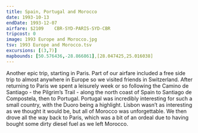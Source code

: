 ```yaml
---
title: Spain, Portugal and Morocco
date: 1993-10-13
endDate: 1993-12-07
airfare: $2109    CBR-SYD-PARIS-SYD-CBR
tripcost: 0
image: 1993 Europe and Morocco.jpg
tsv: 1993 Europe and Morocco.tsv
excursions: [(3,7)]
mapbounds: [50.576436,-28.866861],[28.047425,25.016038]
---
```


Another epic trip, starting in Paris. Part of our airfare included a free side trip to almost anywhere in Europe so we visited friends in Switzerland. After returning to Paris we spent a leisurely week or so following the Camino de Santiago - the Pilgrim’s Trail - along the north coast of Spain to Santiago de Compostela, then to Portugal. Portugal was incredibly interesting for such a small country, with the Duoro being a highlight. Lisbon wasn’t as interesting as we thought it would be, but all of Morocco was unforgettable. We then drove all the way back to Paris, which was a bit of an ordeal due to having bought some dirty diesel fuel as we left Morocco.
